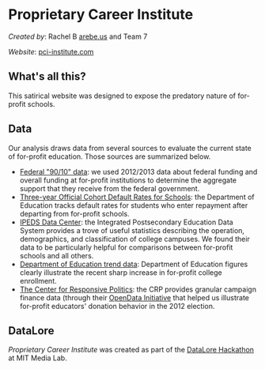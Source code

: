 Proprietary Career Institute 
============================

*Created by*: Rachel B [arebe.us](http://arebe.us) and Team 7 

*Website*: [pci-institute.com](http://pci-institute.com)

What's all this?
----------------

This satirical website was designed to expose the predatory nature of for-profit schools.

Data
----
Our analysis draws data from several sources to evaluate the current state of for-profit education. Those sources are summarized below.
- [Federal "90/10" data](https://studentaid.ed.gov/about/data-center/school/proprietary): we used 2012/2013 data about federal funding and overall funding at for-profit institutions to determine the aggregate support that they receive from the federal government.
- [Three-year Official Cohort Default Rates for Schools](http://www2.ed.gov/offices/OSFAP/defaultmanagement/cdr.html): the Department of Education tracks default rates for students who enter repayment after departing from for-profit schools.
- [IPEDS Data Center](http://nces.ed.gov/ipeds/datacenter/login.aspx): the Integrated Postsecondary Education Data System provides a trove of useful statistics describing the operation, demographics, and classification of college campuses. We found their data to be particularly helpful for comparisons between for-profit schools and all others.
- [Department of Education trend data](http://nces.ed.gov/programs/coe/indicator_cha.asp): Department of Education figures clearly illustrate the recent sharp increase in for-profit college enrollment.
- [The Center for Responsive Politics](http://www.opensecrets.org/): the CRP provides granular campaign finance data (through their [OpenData Initiative](https://www.opensecrets.org/resources/create/data.php) that helped us illustrate for-profit educators' donation behavior in the 2012 election.

DataLore
--------
*Proprietary Career Institute* was created as part of the [DataLore Hackathon](http://www.datalorehack.com/) at MIT Media Lab.